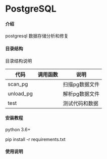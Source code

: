 # PostgreSQL

#### 介绍
postgresql 数据存储分析和修复

#### 目录结构
目录结构说明

 代码         | 调用函数 | 说明
------------|------|---
 scan_pg   |      | 扫描pg数据文件
 unload_pg |      | 解析pg数据文件
 test       |      | 测试代码和数据


#### 安装教程

python 3.6+

pip install -r requirements.txt

#### 使用说明


